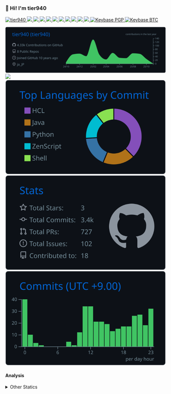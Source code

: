 ### 👋 Hi! I'm tier940

<p align="left"> 
  <a href="https://github.com/tier940/tier940/">
    <img src="https://komarev.com/ghpvc/?username=tier940" alt="tier940" />
  </a>
  <a href="http://twitter.com/tier940">
    <img height="20" src="https://img.shields.io/twitter/follow/tier940?label=Twitter&logo=twitter&style=flat" />
  </a>
  <a href="https://github.com/tier940">
    <img height="20" src="https://img.shields.io/github/followers/tier940?label=follow&logo=github&style=flat" />
  </a>
  <a href="https://www.reddit.com/user/tier940">
    <img height="20" src="https://img.shields.io/reddit/user-karma/combined/tier940?label=Reddit&logo=reddit&style=flat" />
  </a>
  <a href="https://stackoverflow.com/users/17317833/tier940">
    <img height="20" src="https://img.shields.io/stackexchange/stackoverflow/r/17317833?label=StackOverflow&logo=stack-overflow&style=flat" />
  </a>
  <a href="https://zenn.dev/tier940">
    <img height="20" src="https://zenn.badge.nikaera.com/s/tier940/likes" />
  </a>
  <a href="https://zenn.dev/tier940">
    <img height="20" src="https://zenn.badge.nikaera.com/s/tier940/followers" />
  </a>
  <a href="https://zenn.dev/tier940">
    <img height="20" src="https://zenn.badge.nikaera.com/s/tier940/articles" />
  </a>
  <a href="http://qiita.com/tier940">
    <img height="20" src="https://qiita-badge.apiapi.app/s/tier940/posts.svg" />
  </a>
  <a href="http://qiita.com/tier940">
    <img height="20" src="https://qiita-badge.apiapi.app/s/tier940/contributions.svg" />
  </a>
  <a href="https://github.com/tier940/tier940/">
    <img height="20" src="https://github.com/tier940/tier940/actions/workflows/main.yml/badge.svg" />
  </a>
  <a href="https://keybase.io/tier940">
    <img alt="Keybase PGP" src="https://img.shields.io/keybase/pgp/tier940">
  </a>
  <a href="https://keybase.io/tier940">
    <img alt="Keybase BTC" src="https://img.shields.io/keybase/btc/tier940">
  </a>
</p>

[![](https://raw.githubusercontent.com/tier940/tier940/main/profile-summary-card-output/github_dark/0-profile-details.svg)](https://github.com/vn7n24fzkq/github-profile-summary-cards)
[![](https://raw.githubusercontent.com/tier940/tier940/main/profile-summary-card-output/github_dark/1-repos-per-language.svg)](https://github.com/vn7n24fzkq/github-profile-summary-cards) [![](https://raw.githubusercontent.com/tier940/tier940/main/profile-summary-card-output/github_dark/2-most-commit-language.svg)](https://github.com/vn7n24fzkq/github-profile-summary-cards)
[![](https://raw.githubusercontent.com/tier940/tier940/main/profile-summary-card-output/github_dark/3-stats.svg)](https://github.com/vn7n24fzkq/github-profile-summary-cards) [![](https://raw.githubusercontent.com/tier940/tier940/main/profile-summary-card-output/github_dark/4-productive-time.svg)](https://github.com/vn7n24fzkq/github-profile-summary-cards)


#### Analysis
<!-- <img height="150" src="https://github.com/tier940/tier940/blob/master/images/stat.svg" alt="Alternative Text"/> -->

<details>
  <summary>Other Statics</summary>
  <!--START_SECTION:waka-->
![Code Time](http://img.shields.io/badge/Code%20Time-4%2C260%20hrs%2011%20mins-blue)

**🐱 My GitHub Data** 

> 📦 33.9 kB Used in GitHub's Storage 
 > 
> 💼 Opted to Hire
 > 
> 📜 8 Public Repositories 
 > 
> 🔑 5 Private Repositories 
 > 
**I'm an Early 🐤** 

```text
🌞 Morning                170 commits         ██████░░░░░░░░░░░░░░░░░░░   22.28 % 
🌆 Daytime                299 commits         ██████████░░░░░░░░░░░░░░░   39.19 % 
🌃 Evening                216 commits         ███████░░░░░░░░░░░░░░░░░░   28.31 % 
🌙 Night                  78 commits          ███░░░░░░░░░░░░░░░░░░░░░░   10.22 % 
```
📅 **I'm Most Productive on Friday** 

```text
Monday                   62 commits          ██░░░░░░░░░░░░░░░░░░░░░░░   08.13 % 
Tuesday                  96 commits          ███░░░░░░░░░░░░░░░░░░░░░░   12.58 % 
Wednesday                111 commits         ████░░░░░░░░░░░░░░░░░░░░░   14.55 % 
Thursday                 64 commits          ██░░░░░░░░░░░░░░░░░░░░░░░   08.39 % 
Friday                   203 commits         ███████░░░░░░░░░░░░░░░░░░   26.61 % 
Saturday                 80 commits          ███░░░░░░░░░░░░░░░░░░░░░░   10.48 % 
Sunday                   147 commits         █████░░░░░░░░░░░░░░░░░░░░   19.27 % 
```


📊 **This Week I Spent My Time On** 

```text
🕑︎ Time Zone: Asia/Tokyo

💬 Programming Languages: 
Other                    37 hrs 46 mins      ██████████████████████░░░   89.77 % 
Java                     2 hrs 9 mins        █░░░░░░░░░░░░░░░░░░░░░░░░   05.15 % 
YAML                     1 hr 7 mins         █░░░░░░░░░░░░░░░░░░░░░░░░   02.69 % 
Markdown                 20 mins             ░░░░░░░░░░░░░░░░░░░░░░░░░   00.82 % 
MCLang                   12 mins             ░░░░░░░░░░░░░░░░░░░░░░░░░   00.50 % 

🔥 Editors: 
Edge                     37 hrs 42 mins      ██████████████████████░░░   89.62 % 
IntelliJ IDEA            2 hrs 38 mins       ██░░░░░░░░░░░░░░░░░░░░░░░   06.30 % 
VS Code                  1 hr 43 mins        █░░░░░░░░░░░░░░░░░░░░░░░░   04.09 % 

💻 Operating System: 
Windows                  39 hrs 32 mins      ███████████████████████░░   93.99 % 
Mac                      2 hrs 31 mins       ██░░░░░░░░░░░░░░░░░░░░░░░   06.01 % 
```

**I Mostly Code in Java** 

```text
Java                     13 repos            ████████████░░░░░░░░░░░░░   46.43 % 
Python                   2 repos             ██░░░░░░░░░░░░░░░░░░░░░░░   07.14 % 
ZenScript                2 repos             ██░░░░░░░░░░░░░░░░░░░░░░░   07.14 % 
Astro                    1 repo              █░░░░░░░░░░░░░░░░░░░░░░░░   03.57 % 
HTML                     1 repo              █░░░░░░░░░░░░░░░░░░░░░░░░   03.57 % 
```



**Timeline**

![Lines of Code chart](https://raw.githubusercontent.com/tier940/tier940/main/assets/bar_graph.png)


 Last Updated on 08/08/2024 00:59:06 UTC
<!--END_SECTION:waka-->
</details>
